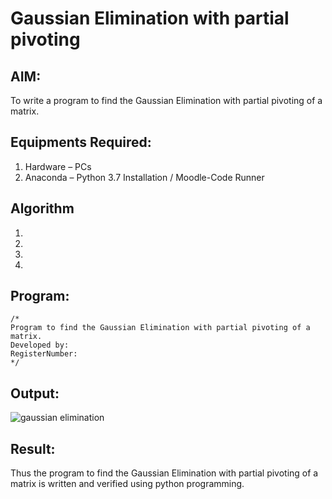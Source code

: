 # Gaussian Elimination with partial pivoting

## AIM:
To write a program to find the Gaussian Elimination with partial pivoting of a matrix.

## Equipments Required:
1. Hardware – PCs
2. Anaconda – Python 3.7 Installation / Moodle-Code Runner

## Algorithm
1. 
2. 
3. 
4. 

## Program:
```
/*
Program to find the Gaussian Elimination with partial pivoting of a matrix.
Developed by: 
RegisterNumber: 
*/
```

## Output:
![gaussian elimination]()


## Result:
Thus the program to find the Gaussian Elimination with partial pivoting of a matrix is written and verified using python programming.

